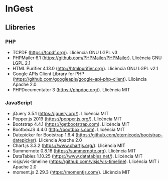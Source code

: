 # InGest

## Llibreries

### PHP
- TCPDF (https://tcpdf.org/). Llicència GNU LGPL v3
- PHPMailer 6.1 (https://github.com/PHPMailer/PHPMailer). Llicència GNU LGPL 2.1
- HTML Purifier  4.13.0 (http://htmlpurifier.org/). Llicència GNU LGPL v2.1 
- Google APIs Client Library for PHP (https://github.com/googleapis/google-api-php-client). Llicència Apache 2.0
- PHPDocumentator 3 (https://phpdoc.org/). Llicència MIT

### JavaScript

- jQuery 3.5.1 (https://jquery.org/). Llicència MIT
- Popper.js 2019 (https://popper.js.org/). Llicència MIT
- Bootstrap 4.4.1 (https://getbootstrap.com). Llicència MIT
- BootboxJS 4.4.0 (http://bootboxjs.com). Llicència MIT
- Datepicker for Bootstrap 1.6.4 (https://github.com/eternicode/bootstrap-datepicker). Llicència Apache 2.0
- Chart.js 3.3.2 (https://www.chartjs.org/). Llicència MIT
- Summernote 0.8.18 (https://summernote.org). Llicència MIT
- DataTables 1.10.25 (https://www.datatables.net/). Llicència MIT
- visjs/vis-timeline (https://github.com/visjs/vis-timeline). Llicència MIT i Apache 2.0
- moment.js 2.29.3 (https://momentjs.com/). Llicència MIT